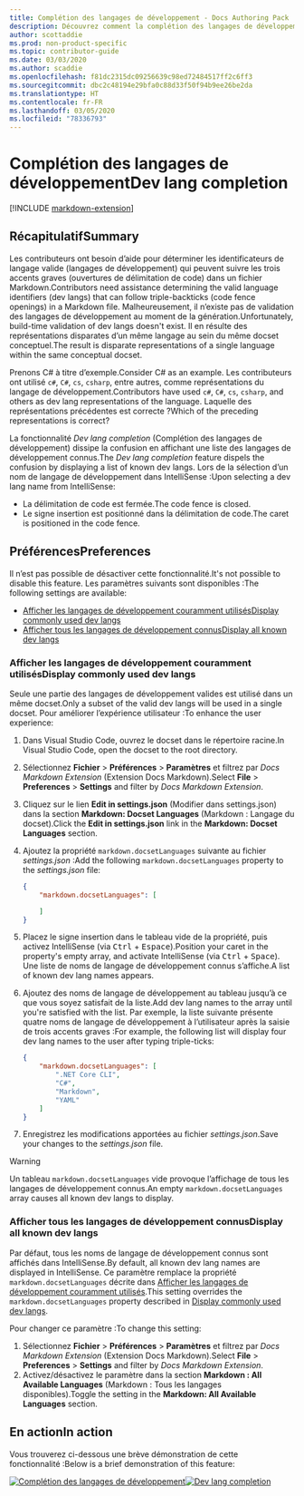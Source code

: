 ```yaml
---
title: Complétion des langages de développement - Docs Authoring Pack
description: Découvrez comment la complétion des langages de développement aide les contributeurs de l’extension Visual Studio Code Docs Authoring Pack.
author: scottaddie
ms.prod: non-product-specific
ms.topic: contributor-guide
ms.date: 03/03/2020
ms.author: scaddie
ms.openlocfilehash: f81dc2315dc09256639c98ed72484517ff2c6ff3
ms.sourcegitcommit: dbc2c48194e29bfa0c88d33f50f94b9ee26be2da
ms.translationtype: HT
ms.contentlocale: fr-FR
ms.lasthandoff: 03/05/2020
ms.locfileid: "78336793"
---
```

# <a name="dev-lang-completion"></a><span data-ttu-id="0d0e5-103">Complétion des langages de développement</span><span class="sxs-lookup"><span data-stu-id="0d0e5-103">Dev lang completion</span></span>

[!INCLUDE [markdown-extension](includes/markdown-extension.md)]

## <a name="summary"></a><span data-ttu-id="0d0e5-104">Récapitulatif</span><span class="sxs-lookup"><span data-stu-id="0d0e5-104">Summary</span></span>

<span data-ttu-id="0d0e5-105">Les contributeurs ont besoin d’aide pour déterminer les identificateurs de langage valide (langages de développement) qui peuvent suivre les trois accents graves (ouvertures de délimitation de code) dans un fichier Markdown.</span><span class="sxs-lookup"><span data-stu-id="0d0e5-105">Contributors need assistance determining the valid language identifiers (dev langs) that can follow triple-backticks (code fence openings) in a Markdown file.</span></span> <span data-ttu-id="0d0e5-106">Malheureusement, il n’existe pas de validation des langages de développement au moment de la génération.</span><span class="sxs-lookup"><span data-stu-id="0d0e5-106">Unfortunately, build-time validation of dev langs doesn't exist.</span></span> <span data-ttu-id="0d0e5-107">Il en résulte des représentations disparates d’un même langage au sein du même docset conceptuel.</span><span class="sxs-lookup"><span data-stu-id="0d0e5-107">The result is disparate representations of a single language within the same conceptual docset.</span></span>

<span data-ttu-id="0d0e5-108">Prenons C# à titre d’exemple.</span><span class="sxs-lookup"><span data-stu-id="0d0e5-108">Consider C# as an example.</span></span> <span data-ttu-id="0d0e5-109">Les contributeurs ont utilisé `c#`, `C#`, `cs`, `csharp`, entre autres, comme représentations du langage de développement.</span><span class="sxs-lookup"><span data-stu-id="0d0e5-109">Contributors have used `c#`, `C#`, `cs`, `csharp`, and others as dev lang representations of the language.</span></span> <span data-ttu-id="0d0e5-110">Laquelle des représentations précédentes est correcte ?</span><span class="sxs-lookup"><span data-stu-id="0d0e5-110">Which of the preceding representations is correct?</span></span>

<span data-ttu-id="0d0e5-111">La fonctionnalité *Dev lang completion* (Complétion des langages de développement) dissipe la confusion en affichant une liste des langages de développement connus.</span><span class="sxs-lookup"><span data-stu-id="0d0e5-111">The *Dev lang completion* feature dispels the confusion by displaying a list of known dev langs.</span></span> <span data-ttu-id="0d0e5-112">Lors de la sélection d’un nom de langage de développement dans IntelliSense :</span><span class="sxs-lookup"><span data-stu-id="0d0e5-112">Upon selecting a dev lang name from IntelliSense:</span></span>

* <span data-ttu-id="0d0e5-113">La délimitation de code est fermée.</span><span class="sxs-lookup"><span data-stu-id="0d0e5-113">The code fence is closed.</span></span>
* <span data-ttu-id="0d0e5-114">Le signe insertion est positionné dans la délimitation de code.</span><span class="sxs-lookup"><span data-stu-id="0d0e5-114">The caret is positioned in the code fence.</span></span>

## <a name="preferences"></a><span data-ttu-id="0d0e5-115">Préférences</span><span class="sxs-lookup"><span data-stu-id="0d0e5-115">Preferences</span></span>

<span data-ttu-id="0d0e5-116">Il n’est pas possible de désactiver cette fonctionnalité.</span><span class="sxs-lookup"><span data-stu-id="0d0e5-116">It's not possible to disable this feature.</span></span> <span data-ttu-id="0d0e5-117">Les paramètres suivants sont disponibles :</span><span class="sxs-lookup"><span data-stu-id="0d0e5-117">The following settings are available:</span></span>

* [<span data-ttu-id="0d0e5-118">Afficher les langages de développement couramment utilisés</span><span class="sxs-lookup"><span data-stu-id="0d0e5-118">Display commonly used dev langs</span></span>](#display-commonly-used-dev-langs)
* [<span data-ttu-id="0d0e5-119">Afficher tous les langages de développement connus</span><span class="sxs-lookup"><span data-stu-id="0d0e5-119">Display all known dev langs</span></span>](#display-all-known-dev-langs)

### <a name="display-commonly-used-dev-langs"></a><span data-ttu-id="0d0e5-120">Afficher les langages de développement couramment utilisés</span><span class="sxs-lookup"><span data-stu-id="0d0e5-120">Display commonly used dev langs</span></span>

<span data-ttu-id="0d0e5-121">Seule une partie des langages de développement valides est utilisé dans un même docset.</span><span class="sxs-lookup"><span data-stu-id="0d0e5-121">Only a subset of the valid dev langs will be used in a single docset.</span></span> <span data-ttu-id="0d0e5-122">Pour améliorer l’expérience utilisateur :</span><span class="sxs-lookup"><span data-stu-id="0d0e5-122">To enhance the user experience:</span></span>

1. <span data-ttu-id="0d0e5-123">Dans Visual Studio Code, ouvrez le docset dans le répertoire racine.</span><span class="sxs-lookup"><span data-stu-id="0d0e5-123">In Visual Studio Code, open the docset to the root directory.</span></span>
1. <span data-ttu-id="0d0e5-124">Sélectionnez **Fichier** > **Préférences** > **Paramètres** et filtrez par *Docs Markdown Extension* (Extension Docs Markdown).</span><span class="sxs-lookup"><span data-stu-id="0d0e5-124">Select **File** > **Preferences** > **Settings** and filter by *Docs Markdown Extension*.</span></span>
1. <span data-ttu-id="0d0e5-125">Cliquez sur le lien **Edit in settings.json** (Modifier dans settings.json) dans la section **Markdown: Docset Languages** (Markdown : Langage du docset).</span><span class="sxs-lookup"><span data-stu-id="0d0e5-125">Click the **Edit in settings.json** link in the **Markdown: Docset Languages** section.</span></span>
1. <span data-ttu-id="0d0e5-126">Ajoutez la propriété `markdown.docsetLanguages` suivante au fichier *settings.json* :</span><span class="sxs-lookup"><span data-stu-id="0d0e5-126">Add the following `markdown.docsetLanguages` property to the *settings.json* file:</span></span>

    ```json
    {
        "markdown.docsetLanguages": [

        ]
    }
    ```

1. <span data-ttu-id="0d0e5-127">Placez le signe insertion dans le tableau vide de la propriété, puis activez IntelliSense (via <kbd>Ctrl</kbd> + <kbd>Espace</kbd>).</span><span class="sxs-lookup"><span data-stu-id="0d0e5-127">Position your caret in the property's empty array, and activate IntelliSense (via <kbd>Ctrl</kbd> + <kbd>Space</kbd>).</span></span> <span data-ttu-id="0d0e5-128">Une liste de noms de langage de développement connus s’affiche.</span><span class="sxs-lookup"><span data-stu-id="0d0e5-128">A list of known dev lang names appears.</span></span>
1. <span data-ttu-id="0d0e5-129">Ajoutez des noms de langage de développement au tableau jusqu’à ce que vous soyez satisfait de la liste.</span><span class="sxs-lookup"><span data-stu-id="0d0e5-129">Add dev lang names to the array until you're satisfied with the list.</span></span> <span data-ttu-id="0d0e5-130">Par exemple, la liste suivante présente quatre noms de langage de développement à l’utilisateur après la saisie de trois accents graves :</span><span class="sxs-lookup"><span data-stu-id="0d0e5-130">For example, the following list will display four dev lang names to the user after typing triple-ticks:</span></span>

    ```json
    {
        "markdown.docsetLanguages": [
            ".NET Core CLI",
            "C#",
            "Markdown",
            "YAML"
        ]
    }
    ```

1. <span data-ttu-id="0d0e5-131">Enregistrez les modifications apportées au fichier *settings.json*.</span><span class="sxs-lookup"><span data-stu-id="0d0e5-131">Save your changes to the *settings.json* file.</span></span>

> [!WARNING]
> <span data-ttu-id="0d0e5-132">Un tableau `markdown.docsetLanguages` vide provoque l’affichage de tous les langages de développement connus.</span><span class="sxs-lookup"><span data-stu-id="0d0e5-132">An empty `markdown.docsetLanguages` array causes all known dev langs to display.</span></span>

### <a name="display-all-known-dev-langs"></a><span data-ttu-id="0d0e5-133">Afficher tous les langages de développement connus</span><span class="sxs-lookup"><span data-stu-id="0d0e5-133">Display all known dev langs</span></span>

<span data-ttu-id="0d0e5-134">Par défaut, tous les noms de langage de développement connus sont affichés dans IntelliSense.</span><span class="sxs-lookup"><span data-stu-id="0d0e5-134">By default, all known dev lang names are displayed in IntelliSense.</span></span> <span data-ttu-id="0d0e5-135">Ce paramètre remplace la propriété `markdown.docsetLanguages` décrite dans [Afficher les langages de développement couramment utilisés](#display-commonly-used-dev-langs).</span><span class="sxs-lookup"><span data-stu-id="0d0e5-135">This setting overrides the `markdown.docsetLanguages` property described in [Display commonly used dev langs](#display-commonly-used-dev-langs).</span></span>

<span data-ttu-id="0d0e5-136">Pour changer ce paramètre :</span><span class="sxs-lookup"><span data-stu-id="0d0e5-136">To change this setting:</span></span>

1. <span data-ttu-id="0d0e5-137">Sélectionnez **Fichier** > **Préférences** > **Paramètres** et filtrez par *Docs Markdown Extension* (Extension Docs Markdown).</span><span class="sxs-lookup"><span data-stu-id="0d0e5-137">Select **File** > **Preferences** > **Settings** and filter by *Docs Markdown Extension*.</span></span>
1. <span data-ttu-id="0d0e5-138">Activez/désactivez le paramètre dans la section **Markdown : All Available Languages** (Markdown : Tous les langages disponibles).</span><span class="sxs-lookup"><span data-stu-id="0d0e5-138">Toggle the setting in the **Markdown: All Available Languages** section.</span></span>

## <a name="in-action"></a><span data-ttu-id="0d0e5-139">En action</span><span class="sxs-lookup"><span data-stu-id="0d0e5-139">In action</span></span>

<span data-ttu-id="0d0e5-140">Vous trouverez ci-dessous une brève démonstration de cette fonctionnalité :</span><span class="sxs-lookup"><span data-stu-id="0d0e5-140">Below is a brief demonstration of this feature:</span></span>

<span data-ttu-id="0d0e5-141">[![Complétion des langages de développement](media/dev-lang-completion.gif)](media/dev-lang-completion.gif#lightbox)</span><span class="sxs-lookup"><span data-stu-id="0d0e5-141">[![Dev lang completion](media/dev-lang-completion.gif)](media/dev-lang-completion.gif#lightbox)</span></span>
